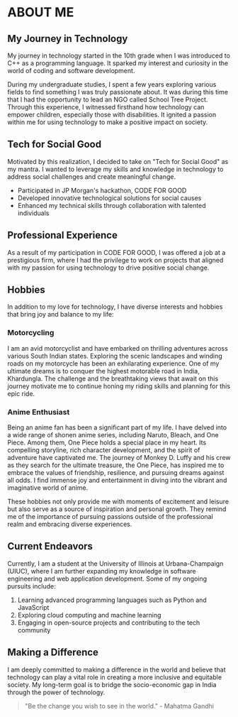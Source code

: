 # ABOUT ME

## My Journey in Technology

My journey in technology started in the 10th grade when I was introduced to C++ as a programming language. It sparked my interest and curiosity in the world of coding and software development.

During my undergraduate studies, I spent a few years exploring various fields to find something I was truly passionate about. It was during this time that I had the opportunity to lead an NGO called School Tree Project. Through this experience, I witnessed firsthand how technology can empower children, especially those with disabilities. It ignited a passion within me for using technology to make a positive impact on society.

## Tech for Social Good

Motivated by this realization, I decided to take on "Tech for Social Good" as my mantra. I wanted to leverage my skills and knowledge in technology to address social challenges and create meaningful change.

- Participated in JP Morgan's hackathon, CODE FOR GOOD
- Developed innovative technological solutions for social causes
- Enhanced my technical skills through collaboration with talented individuals

## Professional Experience

As a result of my participation in CODE FOR GOOD, I was offered a job at a prestigious firm, where I had the privilege to work on projects that aligned with my passion for using technology to drive positive social change.


## Hobbies

In addition to my love for technology, I have diverse interests and hobbies that bring joy and balance to my life:

### Motorcycling

I am an avid motorcyclist and have embarked on thrilling adventures across various South Indian states. Exploring the scenic landscapes and winding roads on my motorcycle has been an exhilarating experience. One of my ultimate dreams is to conquer the highest motorable road in India, Khardungla. The challenge and the breathtaking views that await on this journey motivate me to continue honing my riding skills and planning for this epic ride.

### Anime Enthusiast

Being an anime fan has been a significant part of my life. I have delved into a wide range of shonen anime series, including Naruto, Bleach, and One Piece. Among them, One Piece holds a special place in my heart. Its compelling storyline, rich character development, and the spirit of adventure have captivated me. The journey of Monkey D. Luffy and his crew as they search for the ultimate treasure, the One Piece, has inspired me to embrace the values of friendship, resilience, and pursuing dreams against all odds. I find immense joy and entertainment in diving into the vibrant and imaginative world of anime.

These hobbies not only provide me with moments of excitement and leisure but also serve as a source of inspiration and personal growth. They remind me of the importance of pursuing passions outside of the professional realm and embracing diverse experiences.

## Current Endeavors

Currently, I am a student at the University of Illinois at Urbana-Champaign (UIUC), where I am further expanding my knowledge in software engineering and web application development. Some of my ongoing pursuits include:

1. Learning advanced programming languages such as Python and JavaScript
2. Exploring cloud computing and machine learning
3. Engaging in open-source projects and contributing to the tech community

## Making a Difference

I am deeply committed to making a difference in the world and believe that technology can play a vital role in creating a more inclusive and equitable society. My long-term goal is to bridge the socio-economic gap in India through the power of technology.

> "Be the change you wish to see in the world." - Mahatma Gandhi
